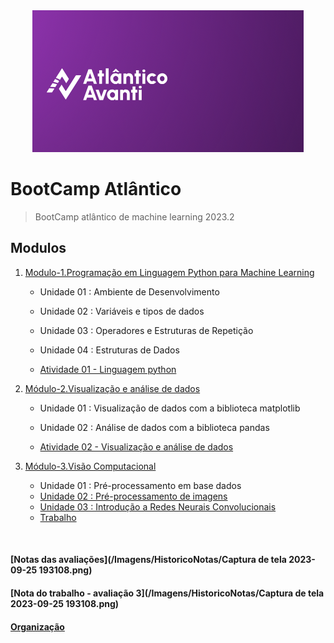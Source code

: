 <div align='center'>
    <img src="Imagens/Atlantico.png">
</div>

# BootCamp Atlântico

> BootCamp atlântico de machine learning 2023.2 

## Modulos

1. [Modulo-1.Programação em Linguagem Python para Machine Learning](/Modulo-1.Programação%20em%20Linguagem%20Python%20para%20Machine%20Learning/)
   
   * Unidade 01 : Ambiente de Desenvolvimento
   
   * Unidade 02 : Variáveis e tipos de dados
   
   * Unidade 03 : Operadores e Estruturas de Repetição
   
   * Unidade 04 : Estruturas de Dados

   * [Atividade 01 - Linguagem python](/Modulo-1.Programação%20em%20Linguagem%20Python%20para%20Machine%20Learning/Atividade/Atividade.ipynb)
2. [Módulo-2.Visualização e análise de dados](/Modulo-2.Visualização%20e%20análise%20de%20dados/)
   
   * Unidade 01 : Visualização de dados com a biblioteca matplotlib

   * Unidade 02 : Análise de dados com a biblioteca pandas

   * [Atividade 02 - Visualização e análise de dados](/Modulo-2.Visualização%20e%20análise%20de%20dados/Atividade/Atividade.ipynb)

3. [Módulo-3.Visão Computacional](/Modulo-3.Visão%20Computacional/)
   * Unidade 01 : Pré-processamento em base dados
   * [Unidade 02 : Pré-processamento de imagens](/Modulo-3.Visão%20Computacional/Unidade02.Pre-processamento%20de%20imagens/)
   * [Unidade 03 : Introdução a Redes Neurais Convolucionais](/Modulo-3.Visão%20Computacional/Unidade03.Introdução%20a%20Redes%20Neurais%20Convolucionais/)
   * [Trabalho](https://github.com/Bootcamp-Atlantico-Machine-Learning)


&nbsp;

#### [Notas das avaliações](/Imagens/HistoricoNotas/Captura de tela 2023-09-25 193108.png)

#### [Nota do trabalho - avaliação 3](/Imagens/HistoricoNotas/Captura de tela 2023-09-25 193108.png)

#### [Organização](https://github.com/Bootcamp-Atlantico-Machine-Learning)
